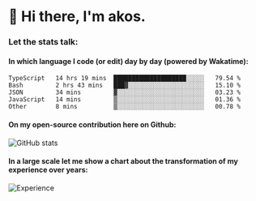 # 👋 Hi there, I'm akos. 


### Let the stats talk:


#### In which language I code (or edit) day by day (powered by Wakatime): 

<!--START_SECTION:waka-->
```text
TypeScript   14 hrs 19 mins  ████████████████████░░░░░   79.54 % 
Bash         2 hrs 43 mins   ███▓░░░░░░░░░░░░░░░░░░░░░   15.10 % 
JSON         34 mins         ▓░░░░░░░░░░░░░░░░░░░░░░░░   03.23 % 
JavaScript   14 mins         ▒░░░░░░░░░░░░░░░░░░░░░░░░   01.36 % 
Other        8 mins          ▒░░░░░░░░░░░░░░░░░░░░░░░░   00.78 % 
```
<!--END_SECTION:waka-->

#### On my open-source contribution here on Github:
 
![GitHub stats](https://github-readme-stats.vercel.app/api?username=akosbalasko)

#### In a large scale let me show a chart about the transformation of my experience over years:   

![Experience](https://cr-skills-chart-widget.azurewebsites.net/api/api?username=akosbalasko)
